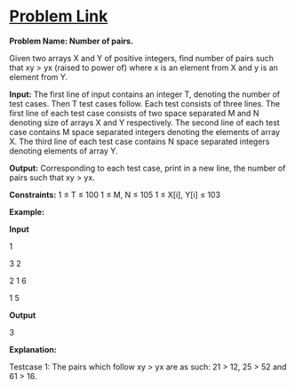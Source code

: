 # [Problem Link](https://practice.geeksforgeeks.org/problems/number-of-pairs/0/)

**Problem Name: Number of pairs.**

Given two arrays X and Y of positive integers, find number of pairs such that xy > yx (raised to power of) where x is an element from X and y is an element from Y.

**Input:**
The first line of input contains an integer T, denoting the number of test cases. Then T test cases follow. Each test consists of three lines. The first line of each test case consists of two space separated M and N denoting size of arrays X and Y respectively. The second line of each test case contains M space separated integers denoting the elements of array X. The third line of each test case contains N space separated integers denoting elements of array Y.

**Output:**
Corresponding to each test case, print in a new line, the number of pairs such that xy > yx.

**Constraints:**
1 ≤ T ≤ 100
1 ≤ M, N ≤ 105
1 ≤ X[i], Y[i] ≤ 103

**Example:**

**Input**

1

3 2

2 1 6

1 5

**Output**

3

**Explanation:**

Testcase 1: The pairs which follow xy > yx are as such: 21 > 12,  25 > 52 and 61 > 16.

